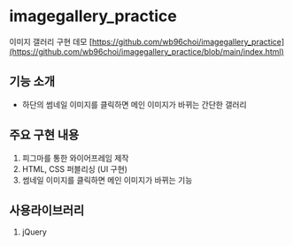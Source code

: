 # imagegallery_practice
이미지 갤러리 구현 데모  [https://github.com/wb96choi/imagegallery_practice](https://github.com/wb96choi/imagegallery_practice/blob/main/index.html)

## 기능 소개
- 하단의 썸네일 이미지를 클릭하면 메인 이미지가 바뀌는 간단한 갤러리

## 주요 구현 내용
1. 피그마를 통한 와이어프레임 제작
2. HTML, CSS 퍼블리싱 (UI 구현)
3. 썸네일 이미지를 클릭하면 메인 이미지가 바뀌는 기능

## 사용라이브러리
1. jQuery
